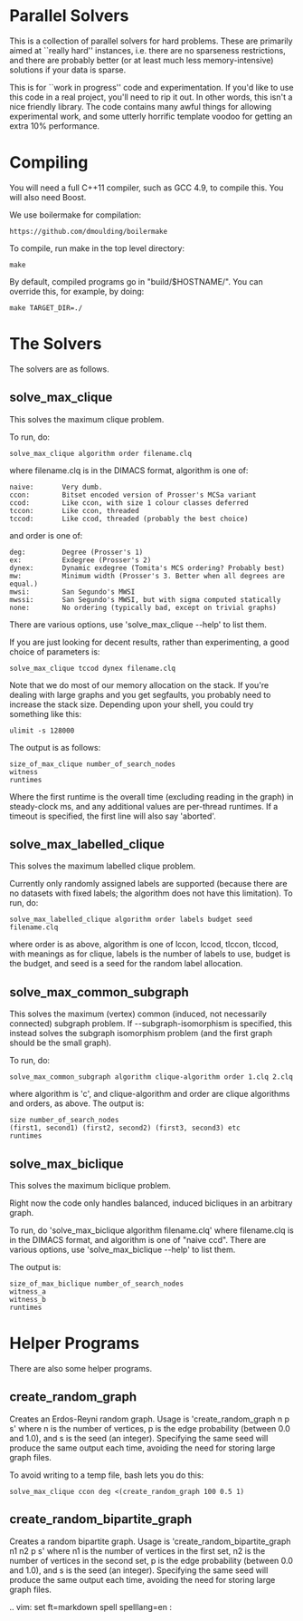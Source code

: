 Parallel Solvers
================

This is a collection of parallel solvers for hard problems. These are primarily
aimed at ``really hard'' instances, i.e. there are no sparseness restrictions,
and there are probably better (or at least much less memory-intensive)
solutions if your data is sparse.

This is for ``work in progress'' code and experimentation. If you'd like to use
this code in a real project, you'll need to rip it out. In other words, this
isn't a nice friendly library. The code contains many awful things for allowing
experimental work, and some utterly horrific template voodoo for getting an
extra 10% performance.

Compiling
=========

You will need a full C++11 compiler, such as GCC 4.9, to compile this. You will
also need Boost.

We use boilermake for compilation:

    https://github.com/dmoulding/boilermake

To compile, run make in the top level directory:

    make

By default, compiled programs go in "build/$HOSTNAME/". You can override this,
for example, by doing:

    make TARGET_DIR=./

The Solvers
===========

The solvers are as follows.

solve_max_clique
----------------

This solves the maximum clique problem.

To run, do:

    solve_max_clique algorithm order filename.clq

where filename.clq is in the DIMACS format, algorithm is one of:

    naive:       Very dumb.
    ccon:        Bitset encoded version of Prosser's MCSa variant
    ccod:        Like ccon, with size 1 colour classes deferred
    tccon:       Like ccon, threaded
    tccod:       Like ccod, threaded (probably the best choice)

and order is one of:

    deg:         Degree (Prosser's 1)
    ex:          Exdegree (Prosser's 2)
    dynex:       Dynamic exdegree (Tomita's MCS ordering? Probably best)
    mw:          Minimum width (Prosser's 3. Better when all degrees are equal.)
    mwsi:        San Segundo's MWSI
    mwssi:       San Segundo's MWSI, but with sigma computed statically
    none:        No ordering (typically bad, except on trivial graphs)

There are various options, use 'solve_max_clique --help' to list them.

If you are just looking for decent results, rather than experimenting, a good
choice of parameters is:

    solve_max_clique tccod dynex filename.clq

Note that we do most of our memory allocation on the stack. If you're dealing
with large graphs and you get segfaults, you probably need to increase the
stack size. Depending upon your shell, you could try something like this:

    ulimit -s 128000

The output is as follows:

    size_of_max_clique number_of_search_nodes
    witness
    runtimes

Where the first runtime is the overall time (excluding reading in the graph) in
steady-clock ms, and any additional values are per-thread runtimes. If a
timeout is specified, the first line will also say 'aborted'.

solve_max_labelled_clique
-------------------------

This solves the maximum labelled clique problem.

Currently only randomly assigned labels are supported (because there are no
datasets with fixed labels; the algorithm does not have this limitation). To
run, do:

    solve_max_labelled_clique algorithm order labels budget seed filename.clq

where order is as above, algorithm is one of lccon, lccod, tlccon, tlccod, with
meanings as for clique, labels is the number of labels to use, budget is the
budget, and seed is a seed for the random label allocation.

solve_max_common_subgraph
-------------------------

This solves the maximum (vertex) common (induced, not necessarily connected)
subgraph problem. If --subgraph-isomorphism is specified, this instead solves
the subgraph isomorphism problem (and the first graph should be the small
graph).

To run, do:

    solve_max_common_subgraph algorithm clique-algorithm order 1.clq 2.clq

where algorithm is 'c', and clique-algorithm and order are clique algorithms
and orders, as above. The output is:

    size number_of_search_nodes
    (first1, second1) (first2, second2) (first3, second3) etc
    runtimes

solve_max_biclique
------------------

This solves the maximum biclique problem.

Right now the code only handles balanced, induced bicliques in an arbitrary
graph.

To run, do 'solve_max_biclique algorithm filename.clq' where filename.clq is in
the DIMACS format, and algorithm is one of "naive ccd". There are various
options, use 'solve_max_biclique --help' to list them.

The output is:

    size_of_max_biclique number_of_search_nodes
    witness_a
    witness_b
    runtimes

Helper Programs
===============

There are also some helper programs.

create_random_graph
-------------------

Creates an Erdos-Reyni random graph. Usage is 'create_random_graph n p s'
where n is the number of vertices, p is the edge probability (between 0.0 and
1.0), and s is the seed (an integer). Specifying the same seed will produce the
same output each time, avoiding the need for storing large graph files.

To avoid writing to a temp file, bash lets you do this:

    solve_max_clique ccon deg <(create_random_graph 100 0.5 1)

create_random_bipartite_graph
-----------------------------

Creates a random bipartite graph. Usage is 'create_random_bipartite_graph n1
n2 p s' where n1 is the number of vertices in the first set, n2 is the number
of vertices in the second set, p is the edge probability (between 0.0 and 1.0),
and s is the seed (an integer). Specifying the same seed will produce the same
output each time, avoiding the need for storing large graph files.

.. vim: set ft=markdown spell spelllang=en :

